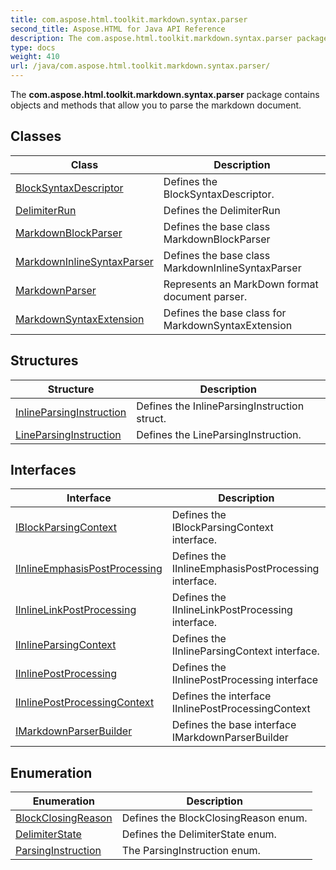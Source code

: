```yaml
---
title: com.aspose.html.toolkit.markdown.syntax.parser
second_title: Aspose.HTML for Java API Reference
description: The com.aspose.html.toolkit.markdown.syntax.parser package contains objects and methods that allow you to parse the markdown document
type: docs
weight: 410
url: /java/com.aspose.html.toolkit.markdown.syntax.parser/
---
```

The **com.aspose.html.toolkit.markdown.syntax.parser** package contains objects and methods that allow you to parse the markdown document.

## Classes

| Class | Description |
| --- | --- |
| [BlockSyntaxDescriptor](./blocksyntaxdescriptor/) | Defines the BlockSyntaxDescriptor. |
| [DelimiterRun](./delimiterrun/) | Defines the DelimiterRun |
| [MarkdownBlockParser](./markdownblockparser/) | Defines the base class MarkdownBlockParser |
| [MarkdownInlineSyntaxParser](./markdowninlinesyntaxparser/) | Defines the base class MarkdownInlineSyntaxParser |
| [MarkdownParser](./markdownparser/) | Represents an MarkDown format document parser. |
| [MarkdownSyntaxExtension](./markdownsyntaxextension/) | Defines the base class for MarkdownSyntaxExtension |
## Structures

| Structure | Description |
| --- | --- |
| [InlineParsingInstruction](./inlineparsinginstruction/) | Defines the InlineParsingInstruction struct. |
| [LineParsingInstruction](./lineparsinginstruction/) | Defines the LineParsingInstruction. |
## Interfaces

| Interface | Description |
| --- | --- |
| [IBlockParsingContext](./iblockparsingcontext/) | Defines the IBlockParsingContext interface. |
| [IInlineEmphasisPostProcessing](./iinlineemphasispostprocessing/) | Defines the IInlineEmphasisPostProcessing interface. |
| [IInlineLinkPostProcessing](./iinlinelinkpostprocessing/) | Defines the IInlineLinkPostProcessing interface. |
| [IInlineParsingContext](./iinlineparsingcontext/) | Defines the IInlineParsingContext interface. |
| [IInlinePostProcessing](./iinlinepostprocessing/) | Defines the IInlinePostProcessing interface |
| [IInlinePostProcessingContext](./iinlinepostprocessingcontext/) | Defines the interface IInlinePostProcessingContext |
| [IMarkdownParserBuilder](./imarkdownparserbuilder/) | Defines the base interface IMarkdownParserBuilder |
## Enumeration

| Enumeration | Description |
| --- | --- |
| [BlockClosingReason](./blockclosingreason/) | Defines the BlockClosingReason enum. |
| [DelimiterState](./delimiterstate/) | Defines the DelimiterState enum. |
| [ParsingInstruction](./parsinginstruction/) | The ParsingInstruction enum. |
